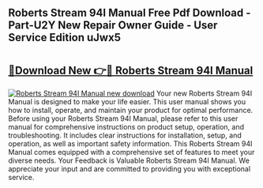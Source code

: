 ## Roberts Stream 94I Manual Free Pdf Download - Part-U2Y New Repair Owner Guide - User Service Edition uJwx5

# <h2><a href="http://cf23670.oget.top/?id=Roberts+Stream+94I+Manual">🔗Download New 👉🔴 Roberts Stream 94I Manual</a></h2>

[![Roberts Stream 94I Manual new download](https://i.imgur.com/5g1atiW.png)](http://cf23670.oget.top/?id=Roberts+Stream+94I+Manual)
Your new Roberts Stream 94I Manual is designed to make your life easier. This user manual shows you how to install, operate, and maintain your product for optimal performance. Before using your Roberts Stream 94I Manual, please refer to this user manual for comprehensive instructions on product setup, operation, and troubleshooting. It includes clear instructions for installation, setup, and operation, as well as important safety information. This Roberts Stream 94I Manual comes equipped with a comprehensive set of features to meet your diverse needs. Your Feedback is Valuable Roberts Stream 94I Manual. We appreciate your input and are committed to providing you with exceptional service.
